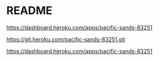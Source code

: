 # README

https://dashboard.heroku.com/apps/pacific-sands-83251

https://git.heroku.com/pacific-sands-83251.git

https://dashboard.heroku.com/apps/pacific-sands-83251